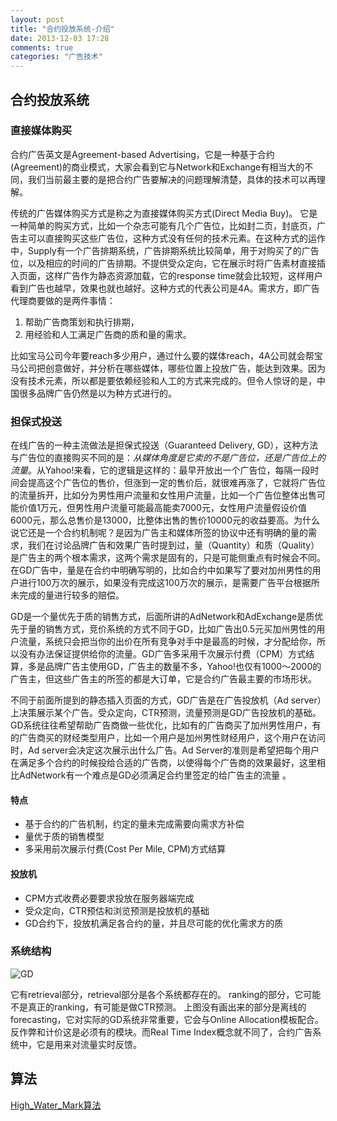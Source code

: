```yaml
---
layout: post
title: "合约投放系统-介绍"
date: 2013-12-03 17:28
comments: true
categories: "广告技术"
---
```


## 合约投放系统

### 直接媒体购买

合约广告英文是Agreement-based Advertising，它是一种基于合约(Agreement)的商业模式，大家会看到它与Network和Exchange有相当大的不同，我们当前最主要的是把合约广告要解决的问题理解清楚，具体的技术可以再理解。

传统的广告媒体购买方式是称之为直接媒体购买方式(Direct Media Buy)。
它是一种简单的购买方式，比如一个杂志可能有几个广告位，比如封二页，封底页，广告主可以直接购买这些广告位，这种方式没有任何的技术元素。在这种方式的运作中，Supply有一个广告排期系统，广告排期系统比较简单，用于对购买了的广告位，以及相应的时间的广告排期。不提供受众定向，它在展示时将广告素材直接插入页面，这样广告作为静态资源加载，它的response time就会比较短，这样用户看到广告也越早，效果也就也越好。这种方式的代表公司是4A。需求方，即广告代理商要做的是两件事情：

1. 帮助广告商策划和执行排期，
2. 用经验和人工满足广告商的质和量的需求。

比如宝马公司今年要reach多少用户，通过什么要的媒体reach，4A公司就会帮宝马公司把创意做好，并分析在哪些媒体，哪些位置上投放广告，能达到效果。因为没有技术元素，所以都是要依赖经验和人工的方式来完成的。但令人惊讶的是，中国很多品牌广告仍然是以为种方式进行的。

### 担保式投送

在线广告的一种主流做法是担保式投送（Guaranteed Delivery, GD），这种方法与广告位的直接购买不同的是：*从媒体角度是它卖的不是广告位，还是广告位上的流量*。从Yahoo!来看，它的逻辑是这样的：最早开放出一个广告位，每隔一段时间会提高这个广告位的售价，但涨到一定的售价后，就很难再涨了，它就将广告位的流量拆开，比如分为男性用户流量和女性用户流量，比如一个广告位整体出售可能价值1万元，但男性用户流量可能最高能卖7000元，女性用户流量假设价值6000元，那么总售价是13000，比整体出售的售价10000元的收益要高。为什么说它还是一个合约机制呢？是因为广告主和媒体所签的协议中还有明确的量的需求，我们在讨论品牌广告和效果广告时提到过，量（Quantity）和质（Quality）是广告主的两个根本需求，这两个需求是固有的，只是可能侧重点有时候会不同。在GD广告中，量是在合约中明确写明的，比如合约中如果写了要对加州男性的用户进行100万次的展示，如果没有完成这100万次的展示，是需要广告平台根据所未完成的量进行较多的赔偿。

 GD是一个量优先于质的销售方式，后面所讲的AdNetwork和AdExchange是质优先于量的销售方式，竞价系统的方式不同于GD，比如广告出0.5元买加州男性的用户流量，系统只会把当你的出价在所有竞争对手中是最高的时候，才分配给你，所以没有办法保证提供给你的流量。GD广告多采用千次展示付费（CPM）方式结算，多是品牌广告主使用GD，广告主的数量不多，Yahoo!也仅有1000～2000的广告主，但这些广告主的所签的都是大订单，它是合约广告最主要的市场形状。

不同于前面所提到的静态插入页面的方式，GD广告是在广告投放机（Ad server）上决策展示某个广告。受众定向，CTR预测，流量预测是GD广告投放机的基础。GD系统往往希望帮助广告商做一些优化，比如有的广告商买了加州男性用户，有的广告商买的财经类型用户，比如一个用户是加州男性财经用户，这个用户在访问时，Ad server会决定这次展示出什么广告。Ad Server的准则是希望把每个用户在满足多个合约的时候投给合适的广告商，以使得每个广告商的效果最好，这里相比AdNetwork有一个难点是GD必须满足合约里签定的给广告主的流量 。

#### 特点

- 基于合约的广告机制，约定的量未完成需要向需求方补偿
- 量优于质的销售模型
- 多采用前次展示付费(Cost Per Mile, CPM)方式结算

#### 投放机

- CPM方式收费必要要求投放在服务器端完成
- 受众定向，CTR预估和浏览预测是投放机的基础
- GD合约下，投放机满足各合约的量，并且尽可能的优化需求方的质

### 系统结构

![GD](/images/ad_gd.jpg)

它有retrieval部分，retrieval部分是各个系统都存在的。
ranking的部分，它可能不是真正的ranking，有可能是做CTR预测。
上图没有画出来的部分是离线的forecasting，它对实际的GD系统非常重要，它会与Online Allocation模板配合。
反作弊和计价这是必须有的模块。而Real Time Index概念就不同了，合约广告系统中，它是用来对流量实时反馈。


## 算法

[High_Water_Mark算法](/paper/high_water_mark算法.pdf)

